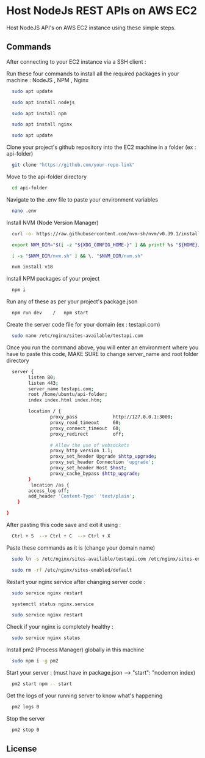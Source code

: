 # Host NodeJs REST APIs on AWS EC2
Host NodeJS API's on AWS EC2 instance using these simple steps.



## Commands

After connecting to your EC2 instance via a SSH client : 


Run these four commands to install all the required packages in your machine : NodeJS , NPM , Nginx

```bash
  sudo apt update
```

```bash
  sudo apt install nodejs
```

```bash
  sudo apt install npm
```

```bash
  sudo apt install nginx
```

```bash
  sudo apt update
```


Clone your project's github repository into the EC2 machine in a folder (ex : api-folder)
```bash
  git clone "https://github.com/your-repo-link"
```


Move to the api-folder directory
```bash
  cd api-folder
```
Navigate to the .env file to paste your environment variables
```bash
  nano .env
```

Install NVM (Node Version Manager)
```bash
  curl -o- https://raw.githubusercontent.com/nvm-sh/nvm/v0.39.1/install.sh | bash
```

```bash
  export NVM_DIR="$([ -z "${XDG_CONFIG_HOME-}" ] && printf %s "${HOME}/.nvm" || printf %s "${XDG_CONFIG_HOME}/nvm")"
```

```bash
  [ -s "$NVM_DIR/nvm.sh" ] && \. "$NVM_DIR/nvm.sh"
```

```bash
  nvm install v18
```
Install NPM packages of your project
```bash
  npm i
```

Run any of these as per your project's package.json
```bash
  npm run dev    /   npm start
```
Create the server code file for your domain (ex : testapi.com)
```bash
  sudo nano /etc/nginx/sites-available/testapi.com
```
Once you run the command above, you will enter an environment where you have to paste this code, MAKE SURE to change server_name and root folder directory
```bash
  server {
        listen 80;
        listen 443;
        server_name testapi.com;
        root /home/ubuntu/api-folder;
        index index.html index.htm;

        location / {
                proxy_pass             http://127.0.0.1:3000;
                proxy_read_timeout     60;
                proxy_connect_timeout  60;
                proxy_redirect         off;

                # Allow the use of websockets
                proxy_http_version 1.1;
                proxy_set_header Upgrade $http_upgrade;
                proxy_set_header Connection 'upgrade';
                proxy_set_header Host $host;
                proxy_cache_bypass $http_upgrade;
        }
         location /as {
        access_log off;
        add_header 'Content-Type' 'text/plain';
    }

}
```

After pasting this code save and exit it using : 
```bash
  Ctrl + S  --> Ctrl + C  --> Ctrl + X
```
Paste these commands as it is (change your domain name)
```bash
  sudo ln -s /etc/nginx/sites-available/testapi.com /etc/nginx/sites-enabled/testapi.com
```

```bash
  sudo rm -rf /etc/nginx/sites-enabled/default
```

Restart your nginx service after changing server code : 
```bash
  sudo service nginx restart
```


```bash
  systemctl status nginx.service
```
```bash
  sudo service nginx restart
```
Check if your nginx is completely healthy :
```bash
  sudo service nginx status
```
Install pm2 (Process Manager) globally in this machine
```bash
  sudo npm i -g pm2
```

Start your server : (must have in package.json -->  "start": "nodemon index)
```bash
  pm2 start npm -- start
```
Get the logs of your running server to know what's happening
```bash
  pm2 logs 0
```

Stop the server
```bash
  pm2 stop 0
```

## License


